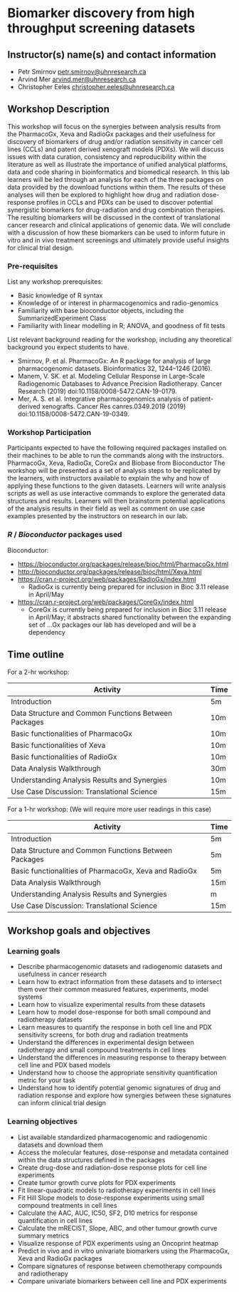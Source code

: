 # Biomarker discovery from high throughput screening datasets

## Instructor(s) name(s) and contact information

* Petr Smirnov <petr.smirnov@uhnresearch.ca>
* Arvind Mer <arvind.mer@uhnresearch.ca>
* Christopher Eeles <christopher.eeles@uhnresearch.ca>

## Workshop Description

This workshop will focus on the synergies between analysis results from the PharmacoGx, Xeva and RadioGx packages and their usefulness for discovery of biomarkers of drug and/or radiation sensitivity in cancer cell lines (CCLs) and patent derived xenograft models (PDXs). We will discuss issues with data curation, consistency and reproducibility within the literature as well as illustrate the importance of unified analytical platforms, data and code sharing in bioinformatics and biomedical research. In this lab learners will be led through an analysis for each of the three packages on data provided by the download functions within them. The results of these analyses will then be explored to highlight how drug and radiation dose-response profiles in CCLs and PDXs can be used to discover potential synergistic biomarkers for drug-radiation and drug combination therapies. The resulting biomarkers will be discussed in the context of translational cancer research and clinical applications of genomic data. We will conclude with a discussion of how these biomarkers can be used to inform future in vitro and in vivo treatment screenings and ultimately provide useful insights for clinical trial design. 

### Pre-requisites

List any workshop prerequisites:
* Basic knowledge of R syntax
* Knowledge of or interest in pharmacogenomics and radio-genomics
* Familiarity with base bioconductor objects, including the SummarizedExperiment Class
* Familiarity with linear modelling in R; ANOVA, and goodness of fit tests


List relevant background reading for the workshop, including any
theoretical background you expect students to have.

*  Smirnov, P. et al. PharmacoGx: An R package for analysis of large pharmacogenomic datasets. Bioinformatics 32, 1244–1246 (2016).
* Manem, V. SK. et al. Modeling Cellular Response in Large-Scale Radiogenomic Databases to Advance Precision Radiotherapy. Cancer Research (2019) doi:10.1158/0008-5472.CAN-19-0179.
* Mer, A. S. et al. Integrative pharmacogenomics analysis of patient-derived xenografts. Cancer Res canres.0349.2019 (2019) doi:10.1158/0008-5472.CAN-19-0349.




### Workshop Participation

Participants expected to have the following required packages installed on their machines to be able to run the commands along with the instructors.
PharmacoGx,  Xeva, RadioGx, CoreGx and Biobase from Bioconductor
The workshop will be presented as a set of analysis steps to be replicated by the learners, with instructors available to explain the why and how of applying these functions to the given datasets. Learners will write analysis scripts as well as use interactive commands to explore the generated data structures and results. Learners will then brainstorm potential applications of the analysis results in their field as well as comment on use case examples presented by the instructors on research in our lab.

### _R_ / _Bioconductor_ packages used

Bioconductor:
* https://bioconductor.org/packages/release/bioc/html/PharmacoGx.html
* http://bioconductor.org/packages/release/bioc/html/Xeva.html 
* https://cran.r-project.org/web/packages/RadioGx/index.html 
  * RadioGx is currently being prepared for inclusion in Bioc 3.11 release in April/May
* https://cran.r-project.org/web/packages/CoreGx/index.html
  * CoreGx is currently being prepared for inclusion in Bioc 3.11 release in April/May; it abstracts shared functionality between the expanding set of ...Gx packages our lab has developed and will be a dependency

## Time outline

For a 2-hr workshop:

| Activity                                    | Time |
|---------------------------------------------|------|
| Introduction                                                | 5m   |
| Data Structure and Common Functions Between Packages     | 10m |
| Basic functionalities of PharmacoGx                     | 10m |
| Basic functionalities of Xeva                     | 10m |
| Basic functionalities of RadioGx                     | 10m |
| Data Analysis Walkthrough                         | 30m |
| Understanding Analysis Results and Synergies            | 10m |
| Use Case Discussion: Translational Science             | 15m |

For a 1-hr workshop: (We will require more user readings in this case)

| Activity                                    | Time |
|---------------------------------------------|------|
| Introduction                                                | 5m  |
| Data Structure and Common Functions Between Packages     | 5m |
| Basic functionalities of PharmacoGx, Xeva and RadioGx         | 5m  |
| Data Analysis Walkthrough                         | 15m  |
| Understanding Analysis Results and Synergies            | m |
| Use Case Discussion: Translational Science             | 15m |

## Workshop goals and objectives

### Learning goals

* Describe pharmacogenomic datasets and radiogenomic datasets and usefulness in cancer research
* Learn how to extract information from these datasets and to intersect them over their common measured features, experiments, model systems 
* Learn how to visualize experimental results from these datasets 
* Learn how to model dose-response for both small compound and radiotherapy datasets
* Learn measures to quantify the response in both cell line and PDX sensitivity screens, for both drug and radiation treatments
* Understand the differences in experimental design between radiotherapy and small compound treatments in cell lines
* Understand the differences in measuring response to therapy between cell line and PDX based models
* Understand how to choose the appropriate sensitivity quantification metric for your task 
* Understand how to identify potential genomic signatures of drug and radiation response and explore how synergies between these signatures can inform clinical trial design

### Learning objectives

* List available standardized pharmacogenomic and radiogenomic datasets and download them
* Access the molecular features, dose-response and metadata contained within the data structures defined in the packages
* Create drug-dose and radiation-dose response plots for cell line experiments
* Create tumor growth curve plots for PDX experiments
* Fit linear-quadratic models to radiotherapy experiments in cell lines
* Fit Hill Slope models to dose-response experiments using small compound treatments in cell lines
* Calculate the AAC, AUC, IC50, SF2, D10 metrics for response quantification in cell lines
* Calculate the mRECIST, Slope, ABC, and other tumour growth curve summary metrics
* Visualize response of PDX experiments using an Oncoprint heatmap
* Predict in vivo and in vitro univariate biomarkers using the PharmacoGx, Xeva and RadioGx packages
* Compare signatures of response between chemotherapy compounds and radiotherapy
* Compare univariate biomarkers between cell line and PDX experiments

